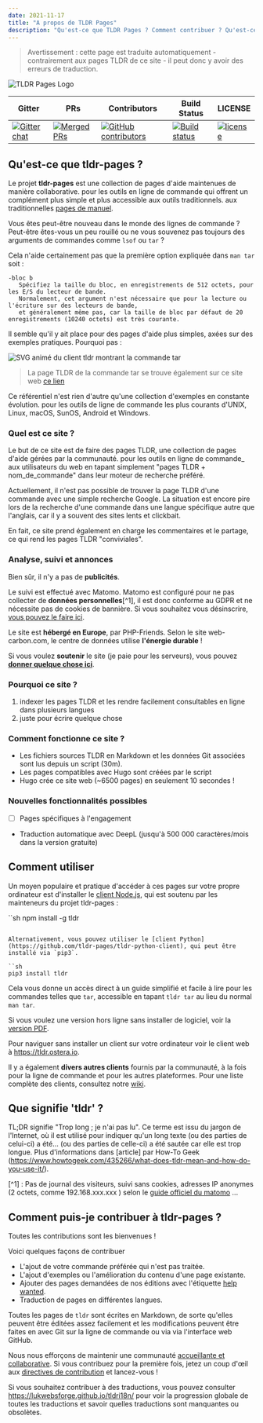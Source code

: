 ```yaml
---
date: 2021-11-17
title: "A propos de TLDR Pages"
description: "Qu'est-ce que TLDR Pages ? Comment contribuer ? Qu'est-ce que ce site ?"
---
```


> Avertissement : cette page est traduite automatiquement - contrairement aux pages TLDR de ce site - il peut donc y avoir des erreurs de traduction.

![TLDR Pages Logo](/tldr-logo.png)

|Gitter|PRs|Contributors|Build Status|LICENSE|
|---|---|---|---|---|
[![Gitter chat][gitter-image]][gitter-url]|[![Merged PRs][prs-merged-image]][prs-merged-url]|[![GitHub contributors][contributors-image]][contributors-url]|[![Build status][github-actions-image]][github-actions-url]|[![license][license-image]][license-url]

[github-actions-url]: https://github.com/tldr-pages/tldr/actions
[github-actions-image]: https://img.shields.io/github/workflow/status/tldr-pages/tldr/CI.svg
[gitter-url]: https://gitter.im/tldr-pages/tldr
[gitter-image]: https://img.shields.io/badge/chat-on_gitter-deeppink
[prs-merged-url]: https://github.com/tldr-pages/tldr/pulls?q=is:pr+is:merged
[prs-merged-image]: https://img.shields.io/github/issues-pr-closed-raw/tldr-pages/tldr.svg?label=merged+PRs&color=green
[contributors-url]: https://github.com/tldr-pages/tldr/graphs/contributors
[contributors-image]: https://img.shields.io/github/contributors-anon/tldr-pages/tldr.svg
[license-url]: https://github.com/tldr-pages/tldr/blob/main/LICENSE.md
[license-image]: https://img.shields.io/badge/license-CC_BY_4.0-blue.svg
</div>

## Qu'est-ce que tldr-pages ?

Le projet **tldr-pages** est une collection de pages d'aide maintenues de manière collaborative.
pour les outils en ligne de commande qui offrent un complément plus simple et plus accessible aux outils traditionnels.
aux traditionnelles [pages de manuel](https://en.wikipedia.org/wiki/Man_page).

Vous êtes peut-être nouveau dans le monde des lignes de commande ? Peut-être êtes-vous un peu rouillé ou ne vous souvenez pas toujours des arguments de commandes comme `lsof` ou `tar` ?

Cela n'aide certainement pas que la première option expliquée dans `man tar` soit :

```
-bloc b
   Spécifiez la taille du bloc, en enregistrements de 512 octets, pour les E/S du lecteur de bande.
   Normalement, cet argument n'est nécessaire que pour la lecture ou l'écriture sur des lecteurs de bande,
   et généralement même pas, car la taille de bloc par défaut de 20 enregistrements (10240 octets) est très courante.
```

Il semble qu'il y ait place pour des pages d'aide plus simples, axées sur des exemples pratiques.
Pourquoi pas :

![SVG animé du client tldr montrant la commande tar](/tldr-tar.svg)

> La page TLDR de la commande tar se trouve également sur ce site web [ce lien]("https://tldr.bortox.it/content/common/tar")

Ce référentiel n'est rien d'autre qu'une collection d'exemples en constante évolution.
pour les outils de ligne de commande les plus courants d'UNIX, Linux, macOS, SunOS, Android et Windows.

### Quel est ce site ?

Le but de ce site est de faire des pages TLDR, une collection de pages d'aide gérées par la communauté.
pour les outils en ligne de commande_ aux utilisateurs du web en tapant simplement "pages TLDR + nom_de_commande" dans leur moteur de recherche préféré.

Actuellement, il n'est pas possible de trouver la page TLDR d'une commande avec une simple recherche Google. La situation est encore pire lors de la recherche d'une commande dans une langue spécifique autre que l'anglais, car il y a souvent des sites lents et clickbait.

En fait, ce site prend également en charge les commentaires et le partage, ce qui rend les pages TLDR "conviviales". 

### Analyse, suivi et annonces

Bien sûr, il n'y a pas de **publicités**. 

Le suivi est effectué avec Matomo. Matomo est configuré pour ne pas collecter de **données personnelles**[^1], il est donc conforme au GDPR et ne nécessite pas de cookies de bannière. Si vous souhaitez vous désinscrire, [vous pouvez le faire ici](https://stats.bortox.it/index.php?module=CoreAdminHome&action=optOut&language=it).

Le site est **hébergé en Europe**, par PHP-Friends. Selon le site web-carbon.com, le centre de données utilise **l'énergie durable** !

Si vous voulez **soutenir** le site (je paie pour les serveurs), vous pouvez [**donner quelque chose ici**](https://bortox.it/contribuisci-cs-en).

### Pourquoi ce site ?

1. indexer les pages TLDR et les rendre facilement consultables en ligne dans plusieurs langues
2. juste pour écrire quelque chose

### Comment fonctionne ce site ?

* Les fichiers sources TLDR en Markdown et les données Git associées sont lus depuis un script (30m).
* Les pages compatibles avec Hugo sont créées par le script
* Hugo crée ce site web (~6500 pages) en seulement 10 secondes !

### Nouvelles fonctionnalités possibles

- [ ] Pages spécifiques à l'engagement
- Traduction automatique avec DeepL (jusqu'à 500 000 caractères/mois dans la version gratuite)


## Comment utiliser

Un moyen populaire et pratique d'accéder à ces pages sur votre propre ordinateur
est d'installer le [client Node.js](https://github.com/tldr-pages/tldr-node-client),
qui est soutenu par les mainteneurs du projet tldr-pages :

``sh
npm install -g tldr
```

Alternativement, vous pouvez utiliser le [client Python](https://github.com/tldr-pages/tldr-python-client), qui peut être installé via `pip3`.

``sh
pip3 install tldr
```

Cela vous donne un accès direct à un guide simplifié et facile à lire pour les commandes telles que `tar`,
accessible en tapant `tldr tar` au lieu du normal `man tar`.

Si vous voulez une version hors ligne sans installer de logiciel,
voir la [version PDF](https://tldr.sh/assets/tldr-book.pdf).

Pour naviguer sans installer un client sur votre ordinateur
voir le client web à <https://tldr.ostera.io>.

Il y a également **divers autres clients** fournis par la communauté,
à la fois pour la ligne de commande et pour les autres plateformes.
Pour une liste complète des clients, consultez notre [wiki](https://github.com/tldr-pages/tldr/wiki/tldr-pages-clients).

## Que signifie 'tldr' ?

TL;DR signifie "Trop long ; je n'ai pas lu".
Ce terme est issu du jargon de l'Internet, où il est utilisé pour indiquer qu'un long texte (ou des parties de celui-ci) a été...
(ou des parties de celle-ci) a été sautée car elle est trop longue.
Plus d'informations dans [article] par How-To Geek (https://www.howtogeek.com/435266/what-does-tldr-mean-and-how-do-you-use-it/).

[^1] : Pas de journal des visiteurs, suivi sans cookies, adresses IP anonymes (2 octets, comme 192.168.xxx.xxx ) selon le [guide officiel du matomo](https://matomo.org/faq/new-to-piwik/how-do-i-use-matomo-analytics-without-consent-or-cookie-banner/) ... 


## Comment puis-je contribuer à tldr-pages ?

Toutes les contributions sont les bienvenues !

Voici quelques façons de contribuer

- L'ajout de votre commande préférée qui n'est pas traitée.
- L'ajout d'exemples ou l'amélioration du contenu d'une page existante.
- Ajouter des pages demandées de nos éditions avec l'étiquette [help wanted](https://github.com/tldr-pages/tldr/issues?q=is%3Aopen+is%3Aissue+label%3A%22help+wanted%22).
- Traduction de pages en différentes langues.

Toutes les pages de `tldr` sont écrites en Markdown, de sorte qu'elles peuvent être éditées assez facilement et les modifications peuvent être faites en
avec Git sur la ligne de commande ou via
via l'interface web GitHub.

Nous nous efforçons de maintenir une communauté [accueillante et collaborative](GOVERNANCE.md).
Si vous contribuez pour la première fois, jetez un coup d'œil aux [directives de contribution](CONTRIBUTING.md) et lancez-vous !

Si vous souhaitez contribuer à des traductions, vous pouvez consulter <https://lukwebsforge.github.io/tldri18n/>
pour voir la progression globale de toutes les traductions et savoir quelles traductions sont manquantes ou obsolètes.
